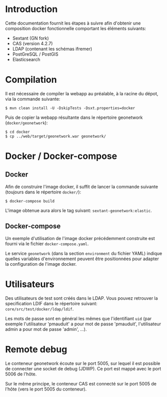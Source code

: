 # Introduction

Cette documentation fournit les étapes à suivre afin d'obtenir une composition
docker fonctionnelle comportant les éléments suivants:

* Sextant (GN fork)
* CAS (version 4.2.7)
* LDAP (contenant les schémas ifremer)
* PostGreSQL / PostGIS
* Elasticsearch

# Compilation

Il est nécessaire de compiler la webapp au préalable, à la racine du dépot, via
la commande suivante:

```
$ mvn clean install -U -DskipTests -Dsxt.properties=docker
```

Puis de copier la webapp résultante dans le répertoire geonetwork (`docker/geonetwork`):

```
$ cd docker
$ cp ../web/target/geonetwork.war geonetwork/
```

# Docker / Docker-compose

## Docker

Afin de construire l'image docker, il suffit de lancer la commande suivante
(toujours dans le répertoire `docker/`):

```
$ docker-compose build
```

L'image obtenue aura alors le tag suivant: `sextant-geonetwork:elastic`.

## Docker-compose

Un exemple d'utilisation de l'image docker précédemment construite est fourni
via le fichier `docker-compose.yaml`.

Le service `geonetwork` (dans la section `environment` du fichier YAML) indique
quelles variables d'environnement peuvent être positionnées pour adapter la
configuration de l'image docker.


# Utilisateurs

Des utilisateurs de test sont créés dans le LDAP. Vous pouvez retrouver la
specification LDIF dans le répertoire suivant:
`core/src/test/docker/ldap/ldif`.

Les mots de passe sont en général les mêmes que l'identifiant `uid` (par
exemple l'utilisateur 'pmauduit' a pour mot de passe 'pmauduit', l'utilisateur
admin a pour mot de passe 'admin', ...).

# Remote debug

Le conteneur geonetwork écoute sur le port 5005, sur lequel il est possible de
connecter une socket de debug (JDWP). Ce port est mappé avec le port 5006 de
l'hôte.

Sur le même principe, le conteneur CAS est connecté sur le port 5005 de l'hôte
(vers le port 5005 du conteneur).

